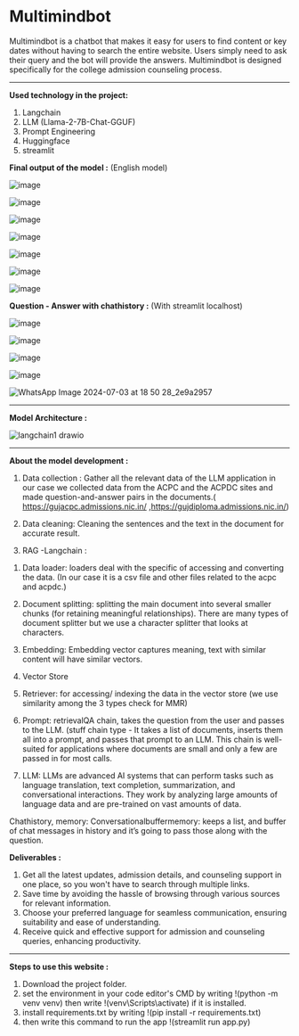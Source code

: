 # Multimindbot 

Multimindbot is a chatbot that makes it easy for users to find content or key dates without having to search the entire website. Users simply need to ask their query and the bot will provide the answers. Multimindbot is designed specifically for the college admission counseling process.
<hr>

**Used technology in the project:**
1) Langchain
2) LLM (Llama-2-7B-Chat-GGUF)
3) Prompt Engineering
4) Huggingface
5) streamlit

**Final output of the model :** (English model)

![image](https://github.com/neha13rana/Chatbot/assets/121093178/c5f4f9bb-3cc2-4a11-85fd-e171e323a25c)

![image](https://github.com/neha13rana/Chatbot/assets/121093178/aff04e40-5bd4-4472-83f6-02b514905579)

![image](https://github.com/neha13rana/Chatbot/assets/121093178/9741fb7e-409a-4d7e-b3c4-dd96f8fffabb)

![image](https://github.com/neha13rana/Chatbot/assets/121093178/30c3636d-50ae-43de-82a5-cd672b1da776)

![image](https://github.com/neha13rana/Chatbot/assets/121093178/5db9b1e7-f635-43f2-9db5-e0706607dcec)

![image](https://github.com/neha13rana/Chatbot/assets/121093178/7e8fbcba-8529-427e-ab6a-c1b23cf94044)

![image](https://github.com/neha13rana/Chatbot/assets/121093178/ec4313ae-9b9e-41f3-999e-a20821d76906)

**Question - Answer with chathistory :** (With streamlit localhost)

![image](https://github.com/neha13rana/Multimindbot/assets/121093178/b799dea6-c71a-4e8f-baca-c039071be86f)

![image](https://github.com/neha13rana/Multimindbot/assets/121093178/342d068b-9a43-4a23-a987-0a01b46b0047)

![image](https://github.com/neha13rana/Multimindbot/assets/121093178/727ce6c9-06f5-41bd-afb8-5ab6e87c7a5f)

![image](https://github.com/neha13rana/Multimindbot/assets/121093178/8720a2ec-4b1d-4fe8-bdc7-1676a75ca63b)

![WhatsApp Image 2024-07-03 at 18 50 28_2e9a2957](https://github.com/neha13rana/Multimindbot/assets/121093178/3af1d11f-78a9-4633-9716-21421ac88c98)


<hr>

**Model Architecture :** 

![langchain1 drawio](https://github.com/neha13rana/Chatbot/assets/121093178/5a0de972-1ebb-4381-b09a-0b74255bef54)

<hr>

**About the model development :**

1)	Data collection :
Gather all the relevant data of the LLM application in our case we collected data from the ACPC and the ACPDC sites and made question-and-answer pairs in the documents.( https://gujacpc.admissions.nic.in/ ,https://gujdiploma.admissions.nic.in/)

2)	Data cleaning: Cleaning the sentences and the text in the document for accurate result.


3)	RAG -Langchain :
1. Data loader: loaders deal with the specific of accessing and converting the data.
(In our case it is a csv file and other files related to the acpc and acpdc.)

2. Document splitting: splitting the main document into several smaller chunks (for retaining meaningful relationships). There are many types of document splitter but we use a character splitter that looks at characters.

3. Embedding: Embedding vector captures meaning, text with similar content will have similar vectors.
4. Vector Store
5. Retriever: for accessing/ indexing the data in the vector store (we use similarity among the 3 types check for MMR)
6. Prompt: retrievalQA chain, takes the question from the user and passes to the LLM. (stuff chain type - It takes a list of documents, inserts them all into a prompt, and passes that prompt to an LLM. This chain is well-suited for applications where documents are small and only a few are passed in for most calls.
7. LLM: LLMs are advanced AI systems that can perform tasks such as language translation, text completion, summarization, and conversational interactions. They work by analyzing large amounts of language data and are pre-trained on vast amounts of data.

Chathistory, memory: 
Conversationalbuffermemory: keeps a list, and buffer of chat messages in history and it’s going to pass those along with the question.

**Deliverables :**

1. Get all the latest updates, admission details, and counseling support in one place, so you won't have to search through multiple links.
2. Save time by avoiding the hassle of browsing through various sources for relevant information.
3. Choose your preferred language for seamless communication, ensuring suitability and ease of understanding.
4. Receive quick and effective support for admission and counseling queries, enhancing productivity.

<hr>

**Steps to use this website :**
1) Download the project folder.
2) set the environment in your code editor's CMD by writing  !(python -m venv venv) then write  !(venv\Scripts\activate)
if it is installed. 
3) install requirements.txt by writing !(pip install -r requirements.txt)
4) then write this command to run the app !(streamlit run app.py)

